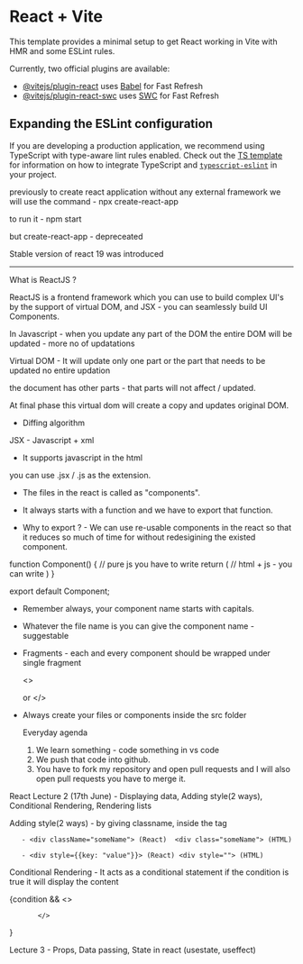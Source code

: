 # React + Vite

This template provides a minimal setup to get React working in Vite with HMR and some ESLint rules.

Currently, two official plugins are available:

- [@vitejs/plugin-react](https://github.com/vitejs/vite-plugin-react/blob/main/packages/plugin-react) uses [Babel](https://babeljs.io/) for Fast Refresh
- [@vitejs/plugin-react-swc](https://github.com/vitejs/vite-plugin-react/blob/main/packages/plugin-react-swc) uses [SWC](https://swc.rs/) for Fast Refresh

## Expanding the ESLint configuration

If you are developing a production application, we recommend using TypeScript with type-aware lint rules enabled. Check out the [TS template](https://github.com/vitejs/vite/tree/main/packages/create-vite/template-react-ts) for information on how to integrate TypeScript and [`typescript-eslint`](https://typescript-eslint.io) in your project.



previously to create react application without any external framework we will use the command - npx create-react-app

to run it - npm start

but create-react-app - depreceated 

Stable version of react 19 was introduced


-----------------------------------------------------



What is ReactJS ?

ReactJS is a frontend framework which you can use to build complex UI's by the support of virtual DOM, and JSX - you can seamlessly build UI Components.

In Javascript - when you update any part of the DOM the entire DOM will be updated - more no of updatations

Virtual DOM - It will update only one part or the part that needs to be updated no entire updation

the document has other parts - that parts will not affect / updated.

At final phase this virtual dom will create a copy and updates original DOM.

- Diffing algorithm 


JSX - Javascript + xml 

- It supports javascript in the html

you can use .jsx / .js as the extension.

- The files in the react is called as "components".

- It always starts with a function and we have to export that function.

- Why to export ? - We can use re-usable components in the react so that it reduces so much of time for without redesigining the existed component.


function Component() {
    // pure js you have to write
     return (
        // html + js - you can write
     )
}

export default Component;

- Remember always, your component name starts with capitals.

- Whatever the file name is you can give the component name - suggestable

- Fragments - each and every component should be wrapped under single fragment 

  <>             <div>
         or 
  </>            </div>

- Always create your files or components inside the src folder


  Everyday agenda

  1. We learn something - code something in vs code
  2. We push that code into github.
  3. You have to fork my repository and open pull requests and I will also open pull requests you have to merge it.

React Lecture 2 (17th June) - Displaying data, Adding style(2 ways), Conditional Rendering, Rendering lists

 Adding style(2 ways) - by giving classname, inside the tag

       - <div className="someName"> (React)  <div class="someName"> (HTML)

       - <div style={{key: "value"}}> (React) <div style=""> (HTML)

  Conditional Rendering - It acts as a conditional statement if the condition is true it will display the content 

  {condition &&
           <>
                 
           </>
  }

Lecture 3 - Props, Data passing, State in react (usestate, useffect)

